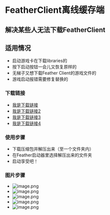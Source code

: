 # FeatherClient离线缓存端
## 解决某些人无法下载FeatherClient
## 适用情况
* 启动游戏卡在下载libraries的
* 按下启动按钮一会儿又恢复原样的
* 无梯子又想下载Feather Client的游戏文件的
* 游戏启动报错需要修复替换的
### 下载链接
* [我是下载链接](https://hub.fastgit.xyz/TYOPXN360/FeatherClient-Lixian/releases/latest)
* [我是下载链接2](https://github.abskoop.workers.dev/https://github.com/TYOPXN360/FeatherClient-Lixian/releases/latest)
* [我是下载链接3](https://gh.api.99988866.xyz/https://github.com/TYOPXN360/FeatherClient-Lixian/releases/latest)
* [我是下载链接4](https://ghproxy.com/https://github.com/TYOPXN360/FeatherClient-Lixian/releases/latest)
### 使用步骤
* 下载压缩包并解压出来（至一个文件夹内）
* 在Feather启动器里选择解压出来的文件夹
* 启动享受吧！
### 图片步骤
* ![image.png](https://s2.loli.net/2022/04/23/1hGVifYRw9DcvAu.png)
* ![image.png](https://s2.loli.net/2022/04/23/yWYa6JEvu73xshL.png)
* ![image.png](https://s2.loli.net/2022/04/23/hUQpB69H5uiTgFG.png)
* ![image.png](https://s2.loli.net/2022/04/23/y45WzruAjDbSJi1.png)
* ![image.png](https://s2.loli.net/2022/04/23/wmj9QXyHeTGMzgE.png)
